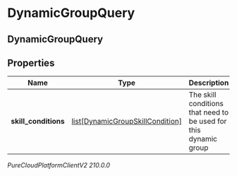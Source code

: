 # DynamicGroupQuery

## DynamicGroupQuery

## Properties

|Name | Type | Description | Notes|
|------------ | ------------- | ------------- | -------------|
| **skill_conditions** | [list[DynamicGroupSkillCondition]](DynamicGroupSkillCondition) | The skill conditions that need to be used for this dynamic group | |



_PureCloudPlatformClientV2 210.0.0_
